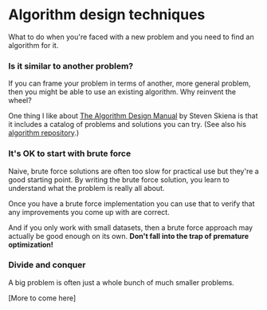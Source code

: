 # Algorithm design techniques

What to do when you're faced with a new problem and you need to find an algorithm for it.

### Is it similar to another problem?

If you can frame your problem in terms of another, more general problem, then you might be able to use an existing algorithm. Why reinvent the wheel?

One thing I like about [The Algorithm Design Manual](http://www.algorist.com) by Steven Skiena is that it includes a catalog of problems and solutions you can try. (See also his [algorithm repository](http://www3.cs.stonybrook.edu/~algorith/).)

### It's OK to start with brute force

Naive, brute force solutions are often too slow for practical use but they're a good starting point. By writing the brute force solution, you learn to understand what the problem is really all about.

Once you have a brute force implementation you can use that to verify that any improvements you come up with are correct. 

And if you only work with small datasets, then a brute force approach may actually be good enough on its own. **Don't fall into the trap of premature optimization!**

### Divide and conquer

A big problem is often just a whole bunch of much smaller problems.

[More to come here]
